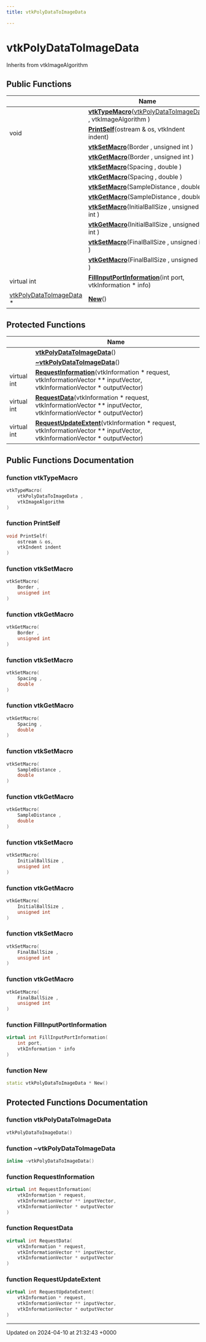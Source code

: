 ```yaml
---
title: vtkPolyDataToImageData

---
```


# vtkPolyDataToImageData





Inherits from vtkImageAlgorithm

## Public Functions

|                | Name           |
| -------------- | -------------- |
| | **[vtkTypeMacro](../Classes/classvtkPolyDataToImageData.md#function-vtktypemacro)**([vtkPolyDataToImageData](../Classes/classvtkPolyDataToImageData.md) , vtkImageAlgorithm ) |
| void | **[PrintSelf](../Classes/classvtkPolyDataToImageData.md#function-printself)**(ostream & os, vtkIndent indent) |
| | **[vtkSetMacro](../Classes/classvtkPolyDataToImageData.md#function-vtksetmacro)**(Border , unsigned int ) |
| | **[vtkGetMacro](../Classes/classvtkPolyDataToImageData.md#function-vtkgetmacro)**(Border , unsigned int ) |
| | **[vtkSetMacro](../Classes/classvtkPolyDataToImageData.md#function-vtksetmacro)**(Spacing , double ) |
| | **[vtkGetMacro](../Classes/classvtkPolyDataToImageData.md#function-vtkgetmacro)**(Spacing , double ) |
| | **[vtkSetMacro](../Classes/classvtkPolyDataToImageData.md#function-vtksetmacro)**(SampleDistance , double ) |
| | **[vtkGetMacro](../Classes/classvtkPolyDataToImageData.md#function-vtkgetmacro)**(SampleDistance , double ) |
| | **[vtkSetMacro](../Classes/classvtkPolyDataToImageData.md#function-vtksetmacro)**(InitialBallSize , unsigned int ) |
| | **[vtkGetMacro](../Classes/classvtkPolyDataToImageData.md#function-vtkgetmacro)**(InitialBallSize , unsigned int ) |
| | **[vtkSetMacro](../Classes/classvtkPolyDataToImageData.md#function-vtksetmacro)**(FinalBallSize , unsigned int ) |
| | **[vtkGetMacro](../Classes/classvtkPolyDataToImageData.md#function-vtkgetmacro)**(FinalBallSize , unsigned int ) |
| virtual int | **[FillInputPortInformation](../Classes/classvtkPolyDataToImageData.md#function-fillinputportinformation)**(int port, vtkInformation * info) |
| [vtkPolyDataToImageData](../Classes/classvtkPolyDataToImageData.md) * | **[New](../Classes/classvtkPolyDataToImageData.md#function-new)**() |

## Protected Functions

|                | Name           |
| -------------- | -------------- |
| | **[vtkPolyDataToImageData](../Classes/classvtkPolyDataToImageData.md#function-vtkpolydatatoimagedata)**() |
| | **[~vtkPolyDataToImageData](../Classes/classvtkPolyDataToImageData.md#function-~vtkpolydatatoimagedata)**() |
| virtual int | **[RequestInformation](../Classes/classvtkPolyDataToImageData.md#function-requestinformation)**(vtkInformation * request, vtkInformationVector ** inputVector, vtkInformationVector * outputVector) |
| virtual int | **[RequestData](../Classes/classvtkPolyDataToImageData.md#function-requestdata)**(vtkInformation * request, vtkInformationVector ** inputVector, vtkInformationVector * outputVector) |
| virtual int | **[RequestUpdateExtent](../Classes/classvtkPolyDataToImageData.md#function-requestupdateextent)**(vtkInformation * request, vtkInformationVector ** inputVector, vtkInformationVector * outputVector) |

## Public Functions Documentation

### function vtkTypeMacro

```cpp
vtkTypeMacro(
    vtkPolyDataToImageData ,
    vtkImageAlgorithm 
)
```


### function PrintSelf

```cpp
void PrintSelf(
    ostream & os,
    vtkIndent indent
)
```


### function vtkSetMacro

```cpp
vtkSetMacro(
    Border ,
    unsigned int 
)
```


### function vtkGetMacro

```cpp
vtkGetMacro(
    Border ,
    unsigned int 
)
```


### function vtkSetMacro

```cpp
vtkSetMacro(
    Spacing ,
    double 
)
```


### function vtkGetMacro

```cpp
vtkGetMacro(
    Spacing ,
    double 
)
```


### function vtkSetMacro

```cpp
vtkSetMacro(
    SampleDistance ,
    double 
)
```


### function vtkGetMacro

```cpp
vtkGetMacro(
    SampleDistance ,
    double 
)
```


### function vtkSetMacro

```cpp
vtkSetMacro(
    InitialBallSize ,
    unsigned int 
)
```


### function vtkGetMacro

```cpp
vtkGetMacro(
    InitialBallSize ,
    unsigned int 
)
```


### function vtkSetMacro

```cpp
vtkSetMacro(
    FinalBallSize ,
    unsigned int 
)
```


### function vtkGetMacro

```cpp
vtkGetMacro(
    FinalBallSize ,
    unsigned int 
)
```


### function FillInputPortInformation

```cpp
virtual int FillInputPortInformation(
    int port,
    vtkInformation * info
)
```


### function New

```cpp
static vtkPolyDataToImageData * New()
```


## Protected Functions Documentation

### function vtkPolyDataToImageData

```cpp
vtkPolyDataToImageData()
```


### function ~vtkPolyDataToImageData

```cpp
inline ~vtkPolyDataToImageData()
```


### function RequestInformation

```cpp
virtual int RequestInformation(
    vtkInformation * request,
    vtkInformationVector ** inputVector,
    vtkInformationVector * outputVector
)
```


### function RequestData

```cpp
virtual int RequestData(
    vtkInformation * request,
    vtkInformationVector ** inputVector,
    vtkInformationVector * outputVector
)
```


### function RequestUpdateExtent

```cpp
virtual int RequestUpdateExtent(
    vtkInformation * request,
    vtkInformationVector ** inputVector,
    vtkInformationVector * outputVector
)
```


-------------------------------

Updated on 2024-04-10 at 21:32:43 +0000